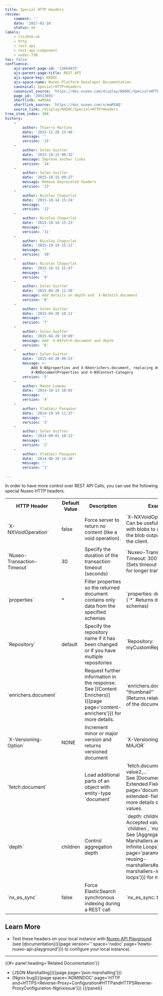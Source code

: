 ```yaml
---
title: Special HTTP Headers
review:
    comment: ''
    date: '2017-01-10'
    status: ok
labels:
    - lts2016-ok
    - http
    - rest-api
    - rest-api-component
    - nxdoc-730
toc: false
confluence:
    ajs-parent-page-id: '13664833'
    ajs-parent-page-title: REST API
    ajs-space-key: NXDOC
    ajs-space-name: Nuxeo Platform Developer Documentation
    canonical: Special+HTTP+Headers
    canonical_source: 'https://doc.nuxeo.com/display/NXDOC/Special+HTTP+Headers'
    page_id: '20513691'
    shortlink: mwM5AQ
    shortlink_source: 'https://doc.nuxeo.com/x/mwM5AQ'
    source_link: /display/NXDOC/Special+HTTP+Headers
tree_item_index: 300
history:
    -
        author: Thierry Martins
        date: '2015-11-20 13:46'
        message: ''
        version: '15'
    -
        author: Solen Guitter
        date: '2015-10-15 09:32'
        message: Improve anchor links
        version: '14'
    -
        author: Solen Guitter
        date: '2015-10-15 09:27'
        message: Remove deprecated headers
        version: '13'
    -
        author: Nicolas Chapurlat
        date: '2015-10-14 15:24'
        message: ''
        version: '12'
    -
        author: Nicolas Chapurlat
        date: '2015-10-14 15:23'
        message: ''
        version: '11'
    -
        author: Nicolas Chapurlat
        date: '2015-10-14 15:22'
        message: ''
        version: '10'
    -
        author: Nicolas Chapurlat
        date: '2015-10-13 15:47'
        message: ''
        version: '9'
    -
        author: Solen Guitter
        date: '2015-04-20 11:58'
        message: Add details on depth and  X-NXfetch.document
        version: '8'
    -
        author: Solen Guitter
        date: '2015-04-20 10:11'
        message: ''
        version: '7'
    -
        author: Solen Guitter
        date: '2015-04-20 10:09'
        message: Add  X-NXfetch.document and depth
        version: '6'
    -
        author: Solen Guitter
        date: '2015-04-20 09:53'
        message: >-
            Add X-NXproperties and X-NXenrichers.document, replacing deprecated
            X-NXDocumentProperties and X-NXContext-Category
        version: '5'
    -
        author: Manon Lumeau
        date: '2014-10-13 10:01'
        message: ''
        version: '4'
    -
        author: Vladimir Pasquier
        date: '2014-10-10 11:37'
        message: ''
        version: '3'
    -
        author: Solen Guitter
        date: '2014-09-01 10:12'
        message: ''
        version: '2'
    -
        author: Vladimir Pasquier
        date: '2014-08-28 14:28'
        message: ''
        version: '1'

---
```

In order to have more control over REST API Calls, you can use the following special Nuxeo HTTP headers.

<div class="table-scroll">
  <table class="hover">
    <tbody>
      <tr>
        <th class="small-2">HTTP Header</th>
        <th>Default Value</th>
        <th>Description</th>
        <th class="small-5">Example</th>
      </tr>
      <tr>
        <td>`X-NXVoidOperation`</td>
        <td>false</td>
        <td>Force server to return no content (like a void operation).</td>
        <td>`X-NXVoidOperation: true` <br/>
        Can be useful when dealing with blobs to avoid having the blob output sent back to the client.</td>
      </tr>
      <tr>
        <td>`Nuxeo-Transaction-Timeout`</td>
        <td>30</td>
        <td>Specify the duration of the transaction timeout (seconds)</td>
        <td>`Nuxeo-Transaction-Timeout: 300` <br/>
        (Sets timeout for 5 minutes for longer transactions)</td>
      </tr>
      <tr>
        <td>`properties`</td>
        <td> &#42; </td>
        <td>Filter properties so the returned document contains only data from the specified schemas</td>
        <td>`properties: dublincore, file` <br/>
        (`*` Returns data from all schemas)</td>
      </tr>
      <tr>
        <td>`Repository`</td>
        <td>default</td>
        <td>Specify the repository name if it has been changed or if you have multiple repositories</td>
        <td>`Repository: myCustomRepositoryName`</td>
      </tr>
      <tr>
        <td>`enrichers.document`</td>
        <td></td>
        <td>Request further information in the response. See [(Content Enrichers)]({{page page='content-enrichers'}}) for more details.</td>
        <td>`enrichers.document: "thumbnail"` <br/>
        (Returns related thumbnail of the document)</td>
      </tr>
      <tr>
        <td>`X-Versioning-Option`</td>
        <td>NONE</td>
        <td>Increment minor or major version and returns versioned document</td>
        <td>`X-Versioning-Option: MAJOR`</td>
      </tr>
      <tr>
        <td>`fetch.document`</td>
        <td></td>
        <td>Load additional parts of an object with entity-type `document`</td>
        <td>
          `fetch.document: value1, value2,...` <br/>
          See [Document JSON and Extended Fields]({{page page='document-json-extended-fields'}}) for more details on accepted values.
        </td>
      </tr>
      <tr>
        <td>`depth`</td>
        <td>children</td>
        <td>Control aggregation depth</td>
        <td>
          `depth: children` <br/>
          Accepted values: `root`, `children`, `max`. <br/>
          See [Aggregating Marshallers and Avoiding Infinite Loops]({{page page='parameterizing-reusing-marshallers#aggregating-marshallers-infinite-loops'}}) for more details.
        </td>
      </tr>
      <tr>
        <td>`nx_es_sync`</td>
        <td>false</td>
        <td>Force ElasticSearch synchronous indexing during a REST call</td>
        <td>`nx_es_sync: true`</td>
      </tr>
    </tbody>
  </table>
</div>

## Learn More

*   Test these headers on your local instance with [Nuxeo API Playground](http://nuxeo.github.io/api-playground/) (see [documentation]({{page version='' space='nxdoc' page='howto-nuxeo-api-playground'}}) to configure your local instance).

* * *

<div class="row" data-equalizer data-equalize-on="medium">
  <div class="column medium-6">
{{#> panel heading='Related Documentation'}}

- [JSON Marshalling]({{page page='json-marshalling'}})
- [Ngnix bug]({{page space='ADMINDOC' page='HTTP and+HTTPS+Reverse-Proxy+Configuration#HTTPandHTTPSReverse-ProxyConfiguration-Ngnixissue'}})
{{/panel}}
  </div>
</div>
